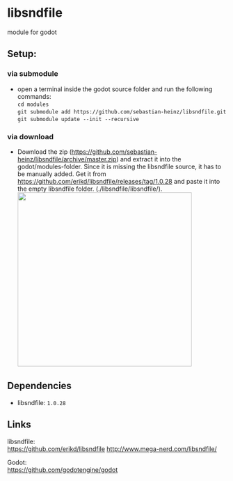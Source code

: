 libsndfile
===
module for godot

## Setup:
### via submodule
- open a terminal inside the godot source folder and run the following commands:  
`cd modules`  
`git submodule add https://github.com/sebastian-heinz/libsndfile.git`  
`git submodule update --init --recursive`  

### via download 
- Download the zip (https://github.com/sebastian-heinz/libsndfile/archive/master.zip) and extract it into the godot/modules-folder.
  Since it is missing the libsndfile source, it has to be manually added. Get it from https://github.com/erikd/libsndfile/releases/tag/1.0.28 and paste it into the empty libsndfile folder. (./libsndfile/libsndfile/).  
  <img src="/doc/libsndfile_example.png" width="400">

## Dependencies
- libsndfile: `1.0.28`

## Links
libsndfile:  
https://github.com/erikd/libsndfile
http://www.mega-nerd.com/libsndfile/
  
Godot:  
https://github.com/godotengine/godot  